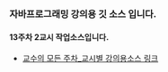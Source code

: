 ### 자바프로그래밍 강의용 깃 소스 입니다.
#### 13주차 2교시 작업소스입니다.
- [교수의 모든 주차_교시별 강의용소스 링크](https://github.com/kimilguk/java/branches/all)
